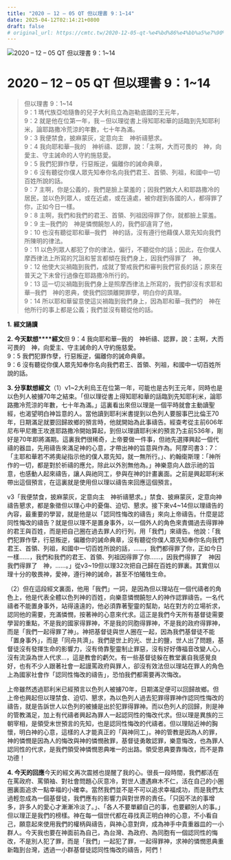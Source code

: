 ```yaml
---
title: "2020 – 12 – 05 QT 但以理書 9：1~14"
date: 2025-04-12T02:14:21+0800
draft: false
# original_url: https://cmtc.tw/2020-12-05-qt-%e4%bd%86%e4%bb%a5%e7%90%86%e6%9b%b8-9%ef%bc%9a114
---
```


![2020 – 12 – 05 QT 但以理書 9：1~14](/images/qt.jpg   "2020 – 12 – 05 QT 但以理書 9：1~14")

# 2020 – 12 – 05 QT 但以理書 9：1~14

> 但以理書 9：1~14  
> 9：1 瑪代族亞哈隨魯的兒子大利烏立為迦勒底國的王元年，  
> 9：2 就是他在位第一年，我－但以理從書上得知耶和華的話臨到先知耶利米，論耶路撒冷荒涼的年數，七十年為滿。  
> 9：3 我便禁食，披麻蒙灰，定意向主　神祈禱懇求。  
> 9：4 我向耶和華─我的　神祈禱、認罪，說：「主啊，大而可畏的　神，向愛主、守主誡命的人守約施慈愛。  
> 9：5 我們犯罪作孽，行惡叛逆，偏離你的誡命典章，  
> 9：6 沒有聽從你僕人眾先知奉你名向我們君王、首領、列祖，和國中一切百姓所說的話。  
> 9：7 主啊，你是公義的，我們是臉上蒙羞的；因我們猶大人和耶路撒冷的居民，並以色列眾人，或在近處，或在遠處，被你趕到各國的人，都得罪了你，正如今日一樣。  
> 9：8 主啊，我們和我們的君王、首領、列祖因得罪了你，就都臉上蒙羞。  
> 9：9 主─我們的　神是憐憫饒恕人的，我們卻違背了他，  
> 9：10 也沒有聽從耶和華─我們　神的話，沒有遵行他藉僕人眾先知向我們所陳明的律法。  
> 9：11 以色列眾人都犯了你的律法，偏行，不聽從你的話；因此，在你僕人摩西律法上所寫的咒詛和誓言都傾在我們身上，因我們得罪了　神。  
> 9：12 他使大災禍臨到我們，成就了警戒我們和審判我們官長的話；原來在普天之下未曾行過像在耶路撒冷所行的。  
> 9：13 這一切災禍臨到我們身上是照摩西律法上所寫的，我們卻沒有求耶和華─我們　神的恩典，使我們回頭離開罪孽，明白你的真理。  
> 9：14 所以耶和華留意使這災禍臨到我們身上，因為耶和華─我們的　神在他所行的事上都是公義；我們並沒有聽從他的話。

**1.** **經文誦讀**

**2. 今天默想****經文**但 9：4 我向耶和華─我的　神祈禱、認罪，說：主啊，大而可畏的　神，向愛主、守主誡命的人守約施慈愛。  
9：5 我們犯罪作孽，行惡叛逆，偏離你的誡命典章。  
9：6 沒有聽從你僕人眾先知奉你名向我們君王、首領、列祖，和國中一切百姓所說的話。

**3. 分享默想經文**（1）v1~2大利烏王在位第一年，可能也是古列王元年，同時也是以色列人被擄70年之結束。「但以理從書上得知耶和華的話臨到先知耶利米，論耶路撒冷荒涼的年數，七十年為滿。」這裏看出來但以理是一個平時就會主動讀聖經，也渴望明白神旨意的人。當他讀到耶利米書提到以色列人要服事巴比倫王70年，日期滿足就要回歸故鄉的預言時，他就開始為此事禱告。經查考從主前606年尼布甲尼撒王攻進耶路撒冷開始算起，到但以理讀耶利米的預言乃主前536年，剛好是70年即將滿期。這裏我們很稀奇，上帝要做一件事，但祂先選擇興起一個代禱的器皿，先用禱告來滿足神的心意，才帶出神的旨意與作為。阿摩司書3：7：「主耶和華若不將奧祕指示他的僕人眾先知，就一無所行。」、約翰衛斯理：「神所作的一切，都是對於祈禱的應允，除此以外別無他為。」神樂意向人啟示祂的旨意，也感動人起來禱告，讓人與祂同工，參與在神的計畫裏面。之前是興起耶利米帶出這個預言，在這裏就是使用但以理以禱告來回應這個預言。

v3「我便禁食，披麻蒙灰，定意向主　神祈禱懇求。」禁食、披麻蒙灰，定意向神禱告懇求，都是象徵但以理心中的憂傷、迫切、懇求。接下來v4~14但以理禱告的內容，最重要的學習，就是他是以「認同性悔改的禱告」來向上帝禱告。什麼是認同性悔改的禱告？就是但以理不是置身事外，以一個外人的角色來責備過去得罪神的君王與百姓，而是把自己圈在過去罪人的行列，用「我們」來禱告。他說：「我們犯罪作孽，行惡叛逆，偏離你的誡命典章，沒有聽從你僕人眾先知奉你名向我們君王、首領、列祖，和國中一切百姓所說的話，……，我們都得罪了你，正如今日一樣……，我們和我們的君王、首領、列祖因得罪了你……，因我們得罪了　神因我們得罪了　神，……。」從v3~19但以理32次把自己歸在百姓的罪裏。其實但以理十分的敬畏神，愛神，遵行神的誡命，甚至不怕犧牲生命。

（2）但在這段經文裏面，他用「我們」一詞，是因為但以理站在一個代禱者的角色上，他是代表全體以色列神的百姓，向樂意憐憫饒恕人的神作認罪禱告。一名代禱者不能置身事外，站得遠遠的，他必須靠著聖靈的幫助，站在對方的立場祈求，認同他的需要，充滿憐憫，按著神的心意來代求。這正是我們今天所有基督徒需要學習的重點，不是我的國家得罪神，不是我的同胞得罪神，不是我的政府得罪神，而是「我們一起得罪了神」。神把基督徒與世人圈在一起，因為我們基督徒不能「置身事外」，而是「同舟共濟」。我們是世上的光、世上的鹽，世人出了問題，基督徒沒有發揮生命的影響力，沒有倚靠聖靈制止罪惡，沒有好好傳福音改變人心，沒有流淚為世人代求…，這是教會的虧欠。有一些基督徒躲在教堂裏自我感覺良好，也有不少人跟著社會一起謾罵政府與罪人，卻沒有效法但以理站在罪人的角色上為國家社會作「認同性悔改的禱告」，恐怕我們都需要再次悔改。

上帝雖然透過耶利米已經預言以色列人被擄70年，日期滿足便可以回歸故鄉。但上帝也興起但以理禁食、迫切、懇求，為以色列人過去犯罪得罪神作認同性悔改的禱告，就是告訴世人以色列的被擄是出於犯罪得罪神。而以色列人的回歸，則是神的管教滿足，加上有代禱者興起為罪人一起認同性的悔改代求。但以理是異族的三朝宰相，是領受末世預言的先知，也是認同性悔改的代禱者。但以理貼近神的胸懷，明白神的心意，這樣的人才能真正的「與神同工」。神的管教是因為人的罪，神的憐憫是因為人的悔改與神的憐憫赦罪，基督徒勇敢認罪，樂意悔改，也為罪人認同性的代求，是我們領受神憐憫恩典唯一的出路。領受恩典要靠悔改，而不是靠功德！

**4. 今天的回應**今天的經文再次震撼也提醒了我的心。很長一段時間，我們都活在在罵政府、罵領袖、對社會問題心灰意冷，對世人遭遇麻木不仁，活在自己的小圈圈裏面追求一點幸福的小確幸。當然我們並不是不可以追求幸福成功，而是我們太過輕忽成為一個基督徒，我們應有的影響力與對世界的責任。「只因不法的事增多，許多人的愛心才漸漸冷淡了。」、「各人不要單顧自己的事，也要顧別人的事。」但以理正是我們的榜樣。神在每一個世代都在尋找真正明白神的心意，不小看自己，願意起來使用我們的權柄與禱告，與神心意對齊，成為神手中貴重器皿的一小群人。今天我也要在神面前為自己，為台灣、為政府、為同胞有一個認同性的悔改，不是別人犯了罪，而是「我們」一起犯了罪，一起得罪神，求神的憐憫恩典重新臨到台灣，透過一小群基督徒認同性悔改的禱告，阿們！